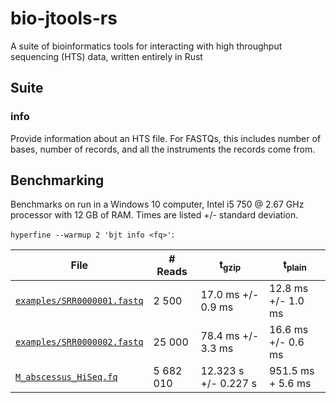 # bio-jtools-rs
A suite of bioinformatics tools for interacting with high throughput sequencing (HTS) data, written entirely in Rust

## Suite

### info

Provide information about an HTS file.
For FASTQs, this includes number of bases, number of records, and all the instruments the records come from.

## Benchmarking

Benchmarks on run in a Windows 10 computer, Intel i5 750 @ 2.67 GHz processor with 12 GB of RAM.
Times are listed +/- standard deviation.

`hyperfine --warmup 2 'bjt info <fq>'`:

| File | # Reads | t<sub>gzip</sub> | t<sub>plain</sub> |
| ---------------------- | ------- | -------------------- | --------------------- |
| [`examples/SRR0000001.fastq`](examples/) | 2 500  | 17.0 ms +/- 0.9 ms | 12.8 ms +/- 1.0 ms |
| [`examples/SRR0000002.fastq`](examples/) | 25 000 | 78.4 ms +/- 3.3 ms | 16.6 ms +/- 0.6 ms |
| [`M_abscessus_HiSeq.fq`](https://lh3.github.io/2020/05/17/fast-high-level-programming-languages) | 5 682 010 | 12.323 s +/- 0.227 s | 951.5 ms + 5.6 ms |
